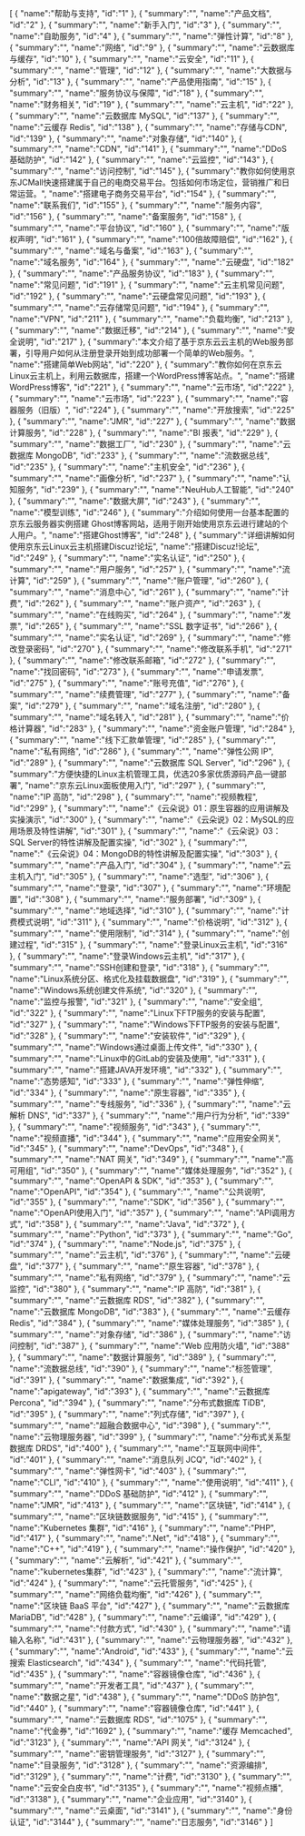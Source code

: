 [
	{
		"name":"帮助与支持",
		"id":"1"
	},
	{
		"summary":"",
		"name":"产品文档",
		"id":"2"
	},
	{
		"summary":"",
		"name":"新手入门",
		"id":"3"
	},
	{
		"summary":"",
		"name":"自助服务",
		"id":"4"
	},
	{
		"summary":"",
		"name":"弹性计算",
		"id":"8"
	},
	{
		"summary":"",
		"name":"网络",
		"id":"9"
	},
	{
		"summary":"",
		"name":"云数据库与缓存",
		"id":"10"
	},
	{
		"summary":"",
		"name":"云安全",
		"id":"11"
	},
	{
		"summary":"",
		"name":"管理",
		"id":"12"
	},
	{
		"summary":"",
		"name":"大数据与分析",
		"id":"13"
	},
	{
		"summary":"",
		"name":"产品使用指南",
		"id":"15"
	},
	{
		"summary":"",
		"name":"服务协议与保障",
		"id":"18"
	},
	{
		"summary":"",
		"name":"财务相关",
		"id":"19"
	},
	{
		"summary":"",
		"name":"云主机",
		"id":"22"
	},
	{
		"summary":"",
		"name":"云数据库 MySQL",
		"id":"137"
	},
	{
		"summary":"",
		"name":"云缓存 Redis",
		"id":"138"
	},
	{
		"summary":"",
		"name":"存储与CDN",
		"id":"139"
	},
	{
		"summary":"",
		"name":"对象存储",
		"id":"140"
	},
	{
		"summary":"",
		"name":"CDN",
		"id":"141"
	},
	{
		"summary":"",
		"name":"DDoS 基础防护",
		"id":"142"
	},
	{
		"summary":"",
		"name":"云监控",
		"id":"143"
	},
	{
		"summary":"",
		"name":"访问控制",
		"id":"145"
	},
	{
		"summary":"教你如何使用京东JCMall快速搭建属于自己的电商交易平台。包括如何市场定位，营销推广和日常运营。",
		"name":"搭建电子商务交易平台",
		"id":"154"
	},
	{
		"summary":"",
		"name":"联系我们",
		"id":"155"
	},
	{
		"summary":"",
		"name":"服务内容",
		"id":"156"
	},
	{
		"summary":"",
		"name":"备案服务",
		"id":"158"
	},
	{
		"summary":"",
		"name":"平台协议",
		"id":"160"
	},
	{
		"summary":"",
		"name":"版权声明",
		"id":"161"
	},
	{
		"summary":"",
		"name":"100倍故障赔偿",
		"id":"162"
	},
	{
		"summary":"",
		"name":"域名与备案",
		"id":"163"
	},
	{
		"summary":"",
		"name":"域名服务",
		"id":"164"
	},
	{
		"summary":"",
		"name":"云硬盘",
		"id":"182"
	},
	{
		"summary":"",
		"name":"产品服务协议",
		"id":"183"
	},
	{
		"summary":"",
		"name":"常见问题",
		"id":"191"
	},
	{
		"summary":"",
		"name":"云主机常见问题",
		"id":"192"
	},
	{
		"summary":"",
		"name":"云硬盘常见问题",
		"id":"193"
	},
	{
		"summary":"",
		"name":"云存储常见问题",
		"id":"194"
	},
	{
		"summary":"",
		"name":"VPN",
		"id":"211"
	},
	{
		"summary":"",
		"name":"负载均衡",
		"id":"213"
	},
	{
		"summary":"",
		"name":"数据迁移",
		"id":"214"
	},
	{
		"summary":"",
		"name":"安全说明",
		"id":"217"
	},
	{
		"summary":"本文介绍了基于京东云云主机的Web服务部署，引导用户如何从注册登录开始到成功部署一个简单的Web服务。",
		"name":"搭建简单Web网站",
		"id":"220"
	},
	{
		"summary":"教你如何在京东云Linux云主机上，利用云数据库，搭建一个WordPress博客站点。",
		"name":"搭建WordPress博客",
		"id":"221"
	},
	{
		"summary":"",
		"name":"云市场",
		"id":"222"
	},
	{
		"summary":"",
		"name":"云市场",
		"id":"223"
	},
	{
		"summary":"",
		"name":"容器服务（旧版）",
		"id":"224"
	},
	{
		"summary":"",
		"name":"开放搜索",
		"id":"225"
	},
	{
		"summary":"",
		"name":"JMR",
		"id":"227"
	},
	{
		"summary":"",
		"name":"数据计算服务",
		"id":"228"
	},
	{
		"summary":"",
		"name":"BI 报表",
		"id":"229"
	},
	{
		"summary":"",
		"name":"数据工厂",
		"id":"230"
	},
	{
		"summary":"",
		"name":"云数据库 MongoDB",
		"id":"233"
	},
	{
		"summary":"",
		"name":"流数据总线",
		"id":"235"
	},
	{
		"summary":"",
		"name":"主机安全",
		"id":"236"
	},
	{
		"summary":"",
		"name":"画像分析",
		"id":"237"
	},
	{
		"summary":"",
		"name":"认知服务",
		"id":"239"
	},
	{
		"summary":"",
		"name":"NeuHub人工智能",
		"id":"240"
	},
	{
		"summary":"",
		"name":"数据大屏",
		"id":"243"
	},
	{
		"summary":"",
		"name":"模型训练",
		"id":"246"
	},
	{
		"summary":"介绍如何使用一台基本配置的京东云服务器实例搭建 Ghost博客网站，适用于刚开始使用京东云进行建站的个人用户。",
		"name":"搭建Ghost博客",
		"id":"248"
	},
	{
		"summary":"详细讲解如何使用京东云Linux云主机搭建Discuz!论坛",
		"name":"搭建Discuz!论坛",
		"id":"249"
	},
	{
		"summary":"",
		"name":"实名认证",
		"id":"250"
	},
	{
		"summary":"",
		"name":"用户服务",
		"id":"257"
	},
	{
		"summary":"",
		"name":"流计算",
		"id":"259"
	},
	{
		"summary":"",
		"name":"账户管理",
		"id":"260"
	},
	{
		"summary":"",
		"name":"消息中心",
		"id":"261"
	},
	{
		"summary":"",
		"name":"计费",
		"id":"262"
	},
	{
		"summary":"",
		"name":"账户资产",
		"id":"263"
	},
	{
		"summary":"",
		"name":"在线购买",
		"id":"264"
	},
	{
		"summary":"",
		"name":"发票",
		"id":"265"
	},
	{
		"summary":"",
		"name":"SSL 数字证书",
		"id":"266"
	},
	{
		"summary":"",
		"name":"实名认证",
		"id":"269"
	},
	{
		"summary":"",
		"name":"修改登录密码",
		"id":"270"
	},
	{
		"summary":"",
		"name":"修改联系手机",
		"id":"271"
	},
	{
		"summary":"",
		"name":"修改联系邮箱",
		"id":"272"
	},
	{
		"summary":"",
		"name":"找回密码",
		"id":"273"
	},
	{
		"summary":"",
		"name":"申请发票",
		"id":"275"
	},
	{
		"summary":"",
		"name":"账号充值",
		"id":"276"
	},
	{
		"summary":"",
		"name":"续费管理",
		"id":"277"
	},
	{
		"summary":"",
		"name":"备案",
		"id":"279"
	},
	{
		"summary":"",
		"name":"域名注册",
		"id":"280"
	},
	{
		"summary":"",
		"name":"域名转入",
		"id":"281"
	},
	{
		"summary":"",
		"name":"价格计算器",
		"id":"283"
	},
	{
		"summary":"",
		"name":"资金账户管理",
		"id":"284"
	},
	{
		"summary":"",
		"name":"线下汇款单管理",
		"id":"285"
	},
	{
		"summary":"",
		"name":"私有网络",
		"id":"286"
	},
	{
		"summary":"",
		"name":"弹性公网 IP",
		"id":"289"
	},
	{
		"summary":"",
		"name":"云数据库 SQL Server",
		"id":"296"
	},
	{
		"summary":"方便快捷的Linux主机管理工具，优选20多家优质源码产品一键部署",
		"name":"京东云Linux面板使用入门",
		"id":"297"
	},
	{
		"summary":"",
		"name":"IP 高防",
		"id":"298"
	},
	{
		"summary":"",
		"name":"视频教程",
		"id":"299"
	},
	{
		"summary":"",
		"name":"《云朵说》01：原生容器的应用讲解及实操演示",
		"id":"300"
	},
	{
		"summary":"",
		"name":"《云朵说》02：MySQL的应用场景及特性讲解",
		"id":"301"
	},
	{
		"summary":"",
		"name":"《云朵说》03：SQL Server的特性讲解及配置实操",
		"id":"302"
	},
	{
		"summary":"",
		"name":"《云朵说》04：MongoDB的特性讲解及配置实操",
		"id":"303"
	},
	{
		"summary":"",
		"name":"产品入门",
		"id":"304"
	},
	{
		"summary":"",
		"name":"云主机入门",
		"id":"305"
	},
	{
		"summary":"",
		"name":"选型",
		"id":"306"
	},
	{
		"summary":"",
		"name":"登录",
		"id":"307"
	},
	{
		"summary":"",
		"name":"环境配置",
		"id":"308"
	},
	{
		"summary":"",
		"name":"服务部署",
		"id":"309"
	},
	{
		"summary":"",
		"name":"地域选择",
		"id":"310"
	},
	{
		"summary":"",
		"name":"计费模式说明",
		"id":"311"
	},
	{
		"summary":"",
		"name":"价格说明",
		"id":"312"
	},
	{
		"summary":"",
		"name":"使用限制",
		"id":"314"
	},
	{
		"summary":"",
		"name":"创建过程",
		"id":"315"
	},
	{
		"summary":"",
		"name":"登录Linux云主机",
		"id":"316"
	},
	{
		"summary":"",
		"name":"登录Windows云主机",
		"id":"317"
	},
	{
		"summary":"",
		"name":"SSH创建和登录",
		"id":"318"
	},
	{
		"summary":"",
		"name":"Linux系统分区、格式化及挂载数据盘",
		"id":"319"
	},
	{
		"summary":"",
		"name":"Windows系统创建文件系统",
		"id":"320"
	},
	{
		"summary":"",
		"name":"监控与报警",
		"id":"321"
	},
	{
		"summary":"",
		"name":"安全组",
		"id":"322"
	},
	{
		"summary":"",
		"name":"Linux下FTP服务的安装与配置",
		"id":"327"
	},
	{
		"summary":"",
		"name":"Windows下FTP服务的安装与配置",
		"id":"328"
	},
	{
		"summary":"",
		"name":"安装软件",
		"id":"329"
	},
	{
		"summary":"",
		"name":"Windows通过桌面上传文件",
		"id":"330"
	},
	{
		"summary":"",
		"name":"Linux中的GitLab的安装及使用",
		"id":"331"
	},
	{
		"summary":"",
		"name":"搭建JAVA开发环境",
		"id":"332"
	},
	{
		"summary":"",
		"name":"态势感知",
		"id":"333"
	},
	{
		"summary":"",
		"name":"弹性伸缩",
		"id":"334"
	},
	{
		"summary":"",
		"name":"原生容器",
		"id":"335"
	},
	{
		"summary":"",
		"name":"专线服务",
		"id":"336"
	},
	{
		"summary":"",
		"name":"云解析 DNS",
		"id":"337"
	},
	{
		"summary":"",
		"name":"用户行为分析",
		"id":"339"
	},
	{
		"summary":"",
		"name":"视频服务",
		"id":"343"
	},
	{
		"summary":"",
		"name":"视频直播",
		"id":"344"
	},
	{
		"summary":"",
		"name":"应用安全网关",
		"id":"345"
	},
	{
		"summary":"",
		"name":"DevOps",
		"id":"348"
	},
	{
		"summary":"",
		"name":"NAT 网关",
		"id":"349"
	},
	{
		"summary":"",
		"name":"高可用组",
		"id":"350"
	},
	{
		"summary":"",
		"name":"媒体处理服务",
		"id":"352"
	},
	{
		"summary":"",
		"name":"OpenAPI & SDK",
		"id":"353"
	},
	{
		"summary":"",
		"name":"OpenAPI",
		"id":"354"
	},
	{
		"summary":"",
		"name":"公共说明",
		"id":"355"
	},
	{
		"summary":"",
		"name":"SDK",
		"id":"356"
	},
	{
		"summary":"",
		"name":"OpenAPI使用入门",
		"id":"357"
	},
	{
		"summary":"",
		"name":"API调用方式",
		"id":"358"
	},
	{
		"summary":"",
		"name":"Java",
		"id":"372"
	},
	{
		"summary":"",
		"name":"Python",
		"id":"373"
	},
	{
		"summary":"",
		"name":"Go",
		"id":"374"
	},
	{
		"summary":"",
		"name":"Node.js",
		"id":"375"
	},
	{
		"summary":"",
		"name":"云主机",
		"id":"376"
	},
	{
		"summary":"",
		"name":"云硬盘",
		"id":"377"
	},
	{
		"summary":"",
		"name":"原生容器",
		"id":"378"
	},
	{
		"summary":"",
		"name":"私有网络",
		"id":"379"
	},
	{
		"summary":"",
		"name":"云监控",
		"id":"380"
	},
	{
		"summary":"",
		"name":"IP 高防",
		"id":"381"
	},
	{
		"summary":"",
		"name":"云数据库 RDS",
		"id":"382"
	},
	{
		"summary":"",
		"name":"云数据库 MongoDB",
		"id":"383"
	},
	{
		"summary":"",
		"name":"云缓存 Redis",
		"id":"384"
	},
	{
		"summary":"",
		"name":"媒体处理服务",
		"id":"385"
	},
	{
		"summary":"",
		"name":"对象存储",
		"id":"386"
	},
	{
		"summary":"",
		"name":"访问控制",
		"id":"387"
	},
	{
		"summary":"",
		"name":"Web 应用防火墙",
		"id":"388"
	},
	{
		"summary":"",
		"name":"数据计算服务",
		"id":"389"
	},
	{
		"summary":"",
		"name":"流数据总线",
		"id":"390"
	},
	{
		"summary":"",
		"name":"标签管理",
		"id":"391"
	},
	{
		"summary":"",
		"name":"数据集成",
		"id":"392"
	},
	{
		"name":"apigateway",
		"id":"393"
	},
	{
		"summary":"",
		"name":"云数据库 Percona",
		"id":"394"
	},
	{
		"summary":"",
		"name":"分布式数据库 TiDB",
		"id":"395"
	},
	{
		"summary":"",
		"name":"列式存储",
		"id":"397"
	},
	{
		"summary":"",
		"name":"超融合数据中心",
		"id":"398"
	},
	{
		"summary":"",
		"name":"云物理服务器",
		"id":"399"
	},
	{
		"summary":"",
		"name":"分布式关系型数据库 DRDS",
		"id":"400"
	},
	{
		"summary":"",
		"name":"互联网中间件",
		"id":"401"
	},
	{
		"summary":"",
		"name":"消息队列 JCQ",
		"id":"402"
	},
	{
		"summary":"",
		"name":"弹性网卡",
		"id":"403"
	},
	{
		"summary":"",
		"name":"CLI",
		"id":"410"
	},
	{
		"summary":"",
		"name":"使用说明",
		"id":"411"
	},
	{
		"summary":"",
		"name":"DDoS 基础防护",
		"id":"412"
	},
	{
		"summary":"",
		"name":"JMR",
		"id":"413"
	},
	{
		"summary":"",
		"name":"区块链",
		"id":"414"
	},
	{
		"summary":"",
		"name":"区块链数据服务",
		"id":"415"
	},
	{
		"summary":"",
		"name":"Kubernetes 集群",
		"id":"416"
	},
	{
		"summary":"",
		"name":"PHP",
		"id":"417"
	},
	{
		"summary":"",
		"name":".Net",
		"id":"418"
	},
	{
		"summary":"",
		"name":"C++",
		"id":"419"
	},
	{
		"summary":"",
		"name":"操作保护",
		"id":"420"
	},
	{
		"summary":"",
		"name":"云解析",
		"id":"421"
	},
	{
		"summary":"",
		"name":"kubernetes集群",
		"id":"423"
	},
	{
		"summary":"",
		"name":"流计算",
		"id":"424"
	},
	{
		"summary":"",
		"name":"云托管服务",
		"id":"425"
	},
	{
		"summary":"",
		"name":"网络负载均衡",
		"id":"426"
	},
	{
		"summary":"",
		"name":"区块链 BaaS 平台",
		"id":"427"
	},
	{
		"summary":"",
		"name":"云数据库 MariaDB",
		"id":"428"
	},
	{
		"summary":"",
		"name":"云编译",
		"id":"429"
	},
	{
		"summary":"",
		"name":"付款方式",
		"id":"430"
	},
	{
		"summary":"",
		"name":"请输入名称",
		"id":"431"
	},
	{
		"summary":"",
		"name":"云物理服务器",
		"id":"432"
	},
	{
		"summary":"",
		"name":"Android",
		"id":"433"
	},
	{
		"summary":"",
		"name":"云搜索 Elasticsearch",
		"id":"434"
	},
	{
		"summary":"",
		"name":"代码托管",
		"id":"435"
	},
	{
		"summary":"",
		"name":"容器镜像仓库",
		"id":"436"
	},
	{
		"summary":"",
		"name":"开发者工具",
		"id":"437"
	},
	{
		"summary":"",
		"name":"数据之星",
		"id":"438"
	},
	{
		"summary":"",
		"name":"DDoS 防护包",
		"id":"440"
	},
	{
		"summary":"",
		"name":"容器镜像仓库",
		"id":"441"
	},
	{
		"summary":"",
		"name":"云数据库 RDS",
		"id":"1075"
	},
	{
		"summary":"",
		"name":"代金券",
		"id":"1692"
	},
	{
		"summary":"",
		"name":"缓存 Memcached",
		"id":"3123"
	},
	{
		"summary":"",
		"name":"API 网关",
		"id":"3124"
	},
	{
		"summary":"",
		"name":"密钥管理服务",
		"id":"3127"
	},
	{
		"summary":"",
		"name":"目录服务",
		"id":"3128"
	},
	{
		"summary":"",
		"name":"资源编排",
		"id":"3129"
	},
	{
		"summary":"",
		"name":"计费",
		"id":"3130"
	},
	{
		"summary":"",
		"name":"云安全白皮书",
		"id":"3135"
	},
	{
		"summary":"",
		"name":"视频点播",
		"id":"3138"
	},
	{
		"summary":"",
		"name":"企业应用",
		"id":"3140"
	},
	{
		"summary":"",
		"name":"云桌面",
		"id":"3141"
	},
	{
		"summary":"",
		"name":"身份认证",
		"id":"3144"
	},
	{
		"summary":"",
		"name":"日志服务",
		"id":"3146"
	}
]